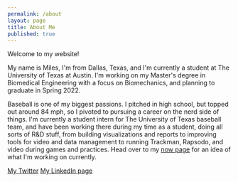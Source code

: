 ```yaml
---
permalink: /about
layout: page
title: About Me
published: true
---
```

Welcome to my website!

My name is Miles, I'm from Dallas, Texas, and I'm currently a student at The University of Texas at Austin. I'm working on my Master's degree in Biomedical Engineering with a focus on Biomechanics, and planning to graduate in Spring 2022.

Baseball is one of my biggest passions. I pitched in high school, but topped out around 84 mph, so I pivoted to pursuing a career on the nerd side of things. I'm currently a student intern for The University of Texas baseball team, and have been working there during my time as a student, doing all sorts of R&D stuff, from building visualizations and reports to improving tools for video and data management to running Trackman, Rapsodo, and video during games and practices. Head over to my [now page](/now) for an idea of what I'm working on currently.

[My Twitter](https://twitter.com/MilesOkamoto)
[My LinkedIn page](https://www.linkedin.com/in/miles-okamoto/)
